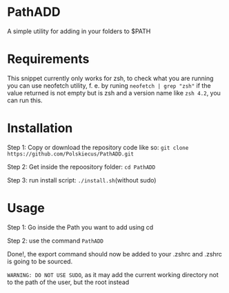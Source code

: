 # PathADD

A simple utility for adding in your folders to $PATH

# Requirements

This snippet currently only works for zsh, to check what you are running you can use neofetch utility,
f. e. by runing `neofetch | grep "zsh"` if the value returned is not empty but is zsh and a version name like
`zsh 4.2`, you can run this.

# Installation

Step 1: Copy or download the repository code like so: `git clone https://github.com/Polskiecus/PathADD.git`

Step 2: Get inside the repoository folder: `cd PathADD`

Step 3: run install script: `./install.sh`(without sudo)

# Usage

Step 1: Go inside the Path you want to add using cd

Step 2: use the command `PathADD`

Done!, the export command should now be added to your .zshrc and .zshrc is going to be sourced.

`WARNING: DO NOT USE SUDO`, as it may add the current working directory not to the path of the user, but the root instead
